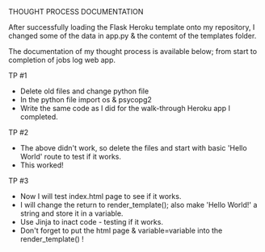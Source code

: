 THOUGHT PROCESS DOCUMENTATION

After successfully loading the Flask Heroku template onto my repository, I changed some of the data in app.py & the contemt of the templates folder.

The documentation of my thought process is available below; from start to completion of jobs log web app.

TP #1
* Delete old files and change python file
* In the python file import os & psycopg2
* Write the same code as I did for the walk-through Heroku app I completed.

TP #2
* The above didn't work, so delete the files and start with basic 'Hello World' route to test if it works.
* This worked!

TP #3
* Now I will test index.html page to see if it works.
* I will change the return to render_template(); also make 'Hello World!' a string and store it in a variable.
* Use Jinja to inact code - testing if it works.
* Don't forget to put the html page & variable=variable into the render_template() !